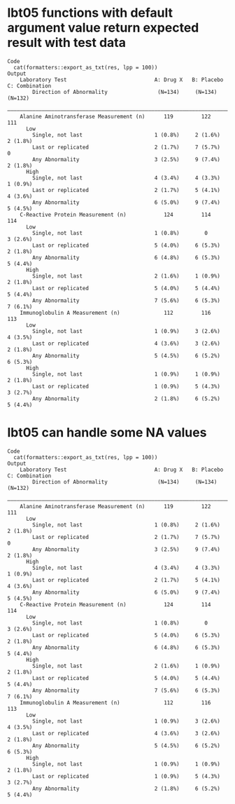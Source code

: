 # lbt05 functions with default argument value return expected result with test data

    Code
      cat(formatters::export_as_txt(res, lpp = 100))
    Output
        Laboratory Test                            A: Drug X   B: Placebo   C: Combination
            Direction of Abnormality                (N=134)     (N=134)        (N=132)    
        ——————————————————————————————————————————————————————————————————————————————————
        Alanine Aminotransferase Measurement (n)      119         122            111      
          Low                                                                             
            Single, not last                       1 (0.8%)     2 (1.6%)       2 (1.8%)   
            Last or replicated                     2 (1.7%)     7 (5.7%)          0       
            Any Abnormality                        3 (2.5%)     9 (7.4%)       2 (1.8%)   
          High                                                                            
            Single, not last                       4 (3.4%)     4 (3.3%)       1 (0.9%)   
            Last or replicated                     2 (1.7%)     5 (4.1%)       4 (3.6%)   
            Any Abnormality                        6 (5.0%)     9 (7.4%)       5 (4.5%)   
        C-Reactive Protein Measurement (n)            124         114            114      
          Low                                                                             
            Single, not last                       1 (0.8%)        0           3 (2.6%)   
            Last or replicated                     5 (4.0%)     6 (5.3%)       2 (1.8%)   
            Any Abnormality                        6 (4.8%)     6 (5.3%)       5 (4.4%)   
          High                                                                            
            Single, not last                       2 (1.6%)     1 (0.9%)       2 (1.8%)   
            Last or replicated                     5 (4.0%)     5 (4.4%)       5 (4.4%)   
            Any Abnormality                        7 (5.6%)     6 (5.3%)       7 (6.1%)   
        Immunoglobulin A Measurement (n)              112         116            113      
          Low                                                                             
            Single, not last                       1 (0.9%)     3 (2.6%)       4 (3.5%)   
            Last or replicated                     4 (3.6%)     3 (2.6%)       2 (1.8%)   
            Any Abnormality                        5 (4.5%)     6 (5.2%)       6 (5.3%)   
          High                                                                            
            Single, not last                       1 (0.9%)     1 (0.9%)       2 (1.8%)   
            Last or replicated                     1 (0.9%)     5 (4.3%)       3 (2.7%)   
            Any Abnormality                        2 (1.8%)     6 (5.2%)       5 (4.4%)   

# lbt05 can handle some NA values

    Code
      cat(formatters::export_as_txt(res, lpp = 100))
    Output
        Laboratory Test                            A: Drug X   B: Placebo   C: Combination
            Direction of Abnormality                (N=134)     (N=134)        (N=132)    
        ——————————————————————————————————————————————————————————————————————————————————
        Alanine Aminotransferase Measurement (n)      119         122            111      
          Low                                                                             
            Single, not last                       1 (0.8%)     2 (1.6%)       2 (1.8%)   
            Last or replicated                     2 (1.7%)     7 (5.7%)          0       
            Any Abnormality                        3 (2.5%)     9 (7.4%)       2 (1.8%)   
          High                                                                            
            Single, not last                       4 (3.4%)     4 (3.3%)       1 (0.9%)   
            Last or replicated                     2 (1.7%)     5 (4.1%)       4 (3.6%)   
            Any Abnormality                        6 (5.0%)     9 (7.4%)       5 (4.5%)   
        C-Reactive Protein Measurement (n)            124         114            114      
          Low                                                                             
            Single, not last                       1 (0.8%)        0           3 (2.6%)   
            Last or replicated                     5 (4.0%)     6 (5.3%)       2 (1.8%)   
            Any Abnormality                        6 (4.8%)     6 (5.3%)       5 (4.4%)   
          High                                                                            
            Single, not last                       2 (1.6%)     1 (0.9%)       2 (1.8%)   
            Last or replicated                     5 (4.0%)     5 (4.4%)       5 (4.4%)   
            Any Abnormality                        7 (5.6%)     6 (5.3%)       7 (6.1%)   
        Immunoglobulin A Measurement (n)              112         116            113      
          Low                                                                             
            Single, not last                       1 (0.9%)     3 (2.6%)       4 (3.5%)   
            Last or replicated                     4 (3.6%)     3 (2.6%)       2 (1.8%)   
            Any Abnormality                        5 (4.5%)     6 (5.2%)       6 (5.3%)   
          High                                                                            
            Single, not last                       1 (0.9%)     1 (0.9%)       2 (1.8%)   
            Last or replicated                     1 (0.9%)     5 (4.3%)       3 (2.7%)   
            Any Abnormality                        2 (1.8%)     6 (5.2%)       5 (4.4%)   

